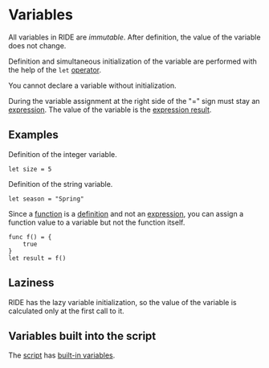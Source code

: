 # Variables

All variables in RIDE are _immutable_. After definition, the value of the variable does not change.

Definition and simultaneous initialization of the variable are performed with the help of the `let` [operator](/ride/operators.md).

You cannot declare a variable without initialization.

During the variable assignment at the right side of the "=" sign must stay an [expression](/ride/base-concepts/expression.md). The value of the variable is the [expression result](/ride/base-concepts/expression.md#expression-result).

## Examples

Definition of the integer variable.

``` ride
let size = 5
```

Definition of the string variable.

``` ride
let season = "Spring"
```

Since a [function](/ride/functions.md) is a [definition](/ride/base-concepts/definition.md) and not an [expression](/ride/base-concepts/expression.md), you can assign a function value to a variable but not the function itself.

``` ride
func f() = {
    true
}
let result = f()
```

## Laziness

RIDE has the lazy variable initialization, so the value of the variable is calculated only at the first call to it.

## Variables built into the script

The [script](/ride/script.md) has [built-in variables](/ride/variables/built-in-variables.md).
